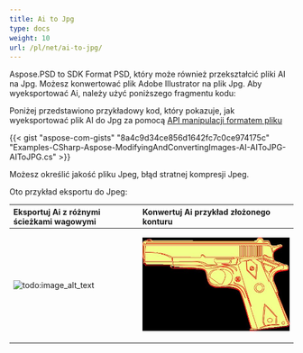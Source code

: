 ```yaml
---
title: Ai to Jpg
type: docs
weight: 10
url: /pl/net/ai-to-jpg/
---
```


Aspose.PSD to SDK Format PSD, który może również przekształcić pliki AI na Jpg. Możesz konwertować plik Adobe Illustrator na plik Jpg. Aby wyeksportować Ai, należy użyć poniższego fragmentu kodu:


Poniżej przedstawiono przykładowy kod, który pokazuje, jak wyeksportować plik AI do Jpg za pomocą [API manipulacji formatem pliku](/pl/psd/net/manipulate-different-image-file-formats/)

{{< gist "aspose-com-gists" "8a4c9d34ce856d1642fc7c0ce974175c" "Examples-CSharp-Aspose-ModifyingAndConvertingImages-AI-AIToJPG-AIToJPG.cs" >}}


Możesz określić jakość pliku Jpeg, błąd stratnej kompresji Jpeg.

Oto przykład eksportu do Jpeg:


|**Eksportuj Ai z różnymi ścieżkami wagowymi**|**Konwertuj Ai przykład złożonego konturu**|
| :- | :- |
|![todo:image_alt_text](ai-to-jpg_1)|<p>![todo:image_alt_text](ai-to-jpg_2.jpg)</p><p> </p>|
